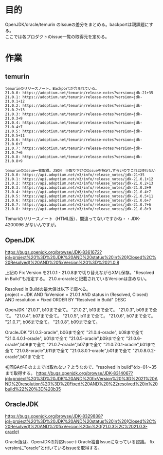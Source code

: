 # 目的

OpenJDK/oracle/temurin のIssueの差分をまとめる。backportは親課題にする。  
ここでは各プロダクトのissue一覧の取得元を定める。  

# 作業

## temurin
```
temurinのリリースノート。Backportが含まれている。
21.0.0: https://adoptium.net/temurin/release-notes?version=jdk-21+35
21.0.1: https://adoptium.net/temurin/release-notes?version=jdk-21.0.1+12
21.0.2: https://adoptium.net/temurin/release-notes?version=jdk-21.0.2+13
21.0.3: https://adoptium.net/temurin/release-notes?version=jdk-21.0.3+9
21.0.4: https://adoptium.net/temurin/release-notes?version=jdk-21.0.4+7
21.0.5: https://adoptium.net/temurin/release-notes?version=jdk-21.0.5+11
21.0.6: https://adoptium.net/temurin/release-notes?version=jdk-21.0.6+7
21.0.7: https://adoptium.net/temurin/release-notes?version=jdk-21.0.7+6
21.0.8: https://adoptium.net/temurin/release-notes?version=jdk-21.0.8+9

temurinのIssue一覧取得。JSON　※取り下げのIssueを特定しずらいのでこれは使わない
21.0.0: https://api.adoptium.net/v3/info/release_notes/jdk-21+35
21.0.1: https://api.adoptium.net/v3/info/release_notes/jdk-21.0.1+12
21.0.2: https://api.adoptium.net/v3/info/release_notes/jdk-21.0.2+13
21.0.3: https://api.adoptium.net/v3/info/release_notes/jdk-21.0.3+9
21.0.4: https://api.adoptium.net/v3/info/release_notes/jdk-21.0.4+7
21.0.5: https://api.adoptium.net/v3/info/release_notes/jdk-21.0.5+11
21.0.6: https://api.adoptium.net/v3/info/release_notes/jdk-21.0.6+7
21.0.7: https://api.adoptium.net/v3/info/release_notes/jdk-21.0.7+6
21.0.8: https://api.adoptium.net/v3/info/release_notes/jdk-21.0.8+9
```

Temuriのリリースノート（HTML版）、間違ってないですかね・・JDK-4200096 がないんですが。

## OpenJDK

https://bugs.openjdk.org/browse/JDK-8361672?jql=project%20%3D%20JDK%20AND%20status%20in%20(Closed%2C%20Resolved)%20AND%20fixVersion%20%3D%2021.0.8

上記の Fix Version を21.0.1 - 21.0.8まで切り替えながらXML保存。"Resolved in Build"も指定する。
21.0.x-oracleと記載されているVersionは含めない。

Resolved in Buildの最大値は以下で調べる。  
project = JDK AND fixVersion = 21.0.1 AND status in (Resolved, Closed) AND resolution = Fixed ORDER BY "Resolved in Build" DESC

OpenJDK
"21.0.1", b10まで全て。
"21.0.2", b13まで全て。
"21.0.3", b09まで全て。
"21.0.4", b07まで全て。
"21.0.5", b11まで全て。
"21.0.6", b07まで全て。
"21.0.7", b06まで全て。
"21.0.8", b09まで全て。

OracleJDK
"21.0.3-oracle", b06まで全て
"21.0.4-oracle", b08まで全て
"21.0.4.0.1-oracle", b01まで全て
"21.0.5-oracle",b09まで全て
"21.0.6-oracle",b08まで全て
"21.0.7-oracle",b07まで全て
"21.0.7.0.1-oracle",b01まで全て
"21.0.8-oracle",b11まで全て
"21.0.8.0.1-oracle",b01まで全て
"21.0.8.0.2-oracle",b01まで全て


初回GAがそのままでは取れない？ようなので、"resolved in build"をb=01〜35まで取得する。
https://bugs.openjdk.org/browse/JDK-8314067?jql=project%20%3D%20JDK%20AND%20fixVersion%20%3D%2021%20AND%20resolution%20%3D%20Fixed%20AND%20%22resolved%20in%20build%22%20%3D%20b35

## OracleJDK

https://bugs.openjdk.org/browse/JDK-8329838?jql=project%20%3D%20JDK%20AND%20status%20in%20(Closed%2C%20Resolved)%20AND%20fixVersion%20in%20(21.0.3%2C%2021.0.3-oracle)

Oracle版は、OpenJDKの対応Issue＋Oracle独自Issueになっている認識。
fix versionに"oracle"と付いているissueを取得する。